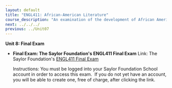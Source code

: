 ```yaml
---
layout: default
title: "ENGL411: African-American Literature"
course_description: "An examination of the development of African American literature, through a focus on the topics of oral traditions, the literature of slavery, reconstruction and the New Negro Renaissance Movement, the Harlem Renaissance, realism, naturalism, and Mmdernism, black arts, and contemporary works."
next: ../../../
previous: ../Unit07
---
```

**Unit 8: Final Exam** <span id="8"></span> 
-   **Final Exam: The Saylor Foundation's ENGL411 Final Exam**
    Link: The Saylor Foundation's [ENGL411 Final
    Exam](http://school.saylor.org/mod/quiz/view.php?id=835)  
      
     Instructions: You must be logged into your Saylor Foundation School
    account in order to access this exam.  If you do not yet have an
    account, you will be able to create one, free of charge, after
    clicking the link. 


